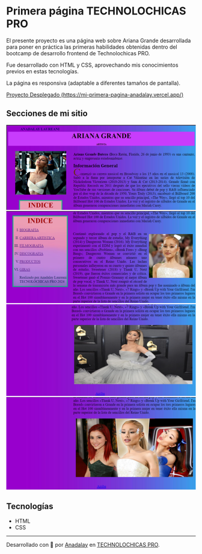 # Primera página TECHNOLOCHICAS PRO

El presente proyecto es una página web sobre Ariana Grande desarrollada para poner en práctica las primeras habilidades obtenidas dentro del bootcamp de desarrollo frontend de Technolochicas PRO.

Fue desarrollado con HTML y CSS, aprovechando mis conocimientos previos en estas tecnologías. 

La página es responsiva (adaptable a diferentes tamaños de pantalla).

[Proyecto Desplegado (https://mi-primera-pagina-anadalay.vercel.app/)](https://mi-primera-pagina-anadalay.vercel.app/)

## Secciones de mi sitio

![Encabezado](assets/1.png)
![Indice](assets/2.png)
![Final](assets/3.png)
![Cambio de imagen](assets/4.png)

## Tecnologías

* HTML
* CSS

---
Desarrollado con 💖 por [Anadalay](https://www.linkedin.com/in/anadalay-laureani/) en [TECHNOLOCHICAS PRO](https://tecnolochicas.mx/).
